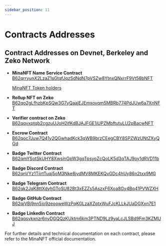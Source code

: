 ```yaml
---
sidebar_position: 11
---
```


# Contracts Addresses

## Contract Addresses on Devnet, Berkeley and Zeko Network

- **MinaNFT Name Service Contract**  
  [B62qrryunX2LzaZ1sGtqfJqzSdNdN7pVSZw8YtnxQNxrrF9Vt56bNFT](https://minascan.io/berkeley/account/B62qrryunX2LzaZ1sGtqfJqzSdNdN7pVSZw8YtnxQNxrrF9Vt56bNFT/zkApp?type=zk-acc)

  [MinaNFT Token holders](https://minascan.io/berkeley/token/x4WfQmZtemwfjSQqxgmwBkTQuepSAAMZUB19cnfxS8azroB3jw/holders)

- **Rollup NFT on Zeko**
  [B62qo2gLfhzbKpSQw3G7yQaajEJEmxovqm5MBRb774PdJUw6a7XnNFT](https://zekoscan.io/devnet/account/B62qo2gLfhzbKpSQw3G7yQaajEJEmxovqm5MBRb774PdJUw6a7XnNFT/txs?type=zk-acc)

- **Verifier contract on Zeko**
  [B62qqvxptqb2cgzuUJoH2ifKdBJAJFGE1iUPZMbftutuLU2pBacwNFT](https://zekoscan.io/devnet/account/B62qqvxptqb2cgzuUJoH2ifKdBJAJFGE1iUPZMbftutuLU2pBacwNFT/txs?type=zk-acc)

- **Escrow Contract**  
  [B62qoc7Juw7Q41y2QGwhadKck3qWB9brzCEegCBY8SPZWzUNtZXyQGd](https://minascan.io/berkeley/account/B62qoc7Juw7Q41y2QGwhadKck3qWB9brzCEegCBY8SPZWzUNtZXyQGd/zkApp?type=zk-acc)

- **Badge Twitter Contract**  
  [B62qmYSotSkUHY8XwsinGpW3gqTpsyoZcQoLK5d3qTAJ9oy1dRVD11b](https://minascan.io/berkeley/account/B62qmYSotSkUHY8XwsinGpW3gqTpsyoZcQoLK5d3qTAJ9oy1dRVD11b/zkApp?type=zk-acc)

- **Badge Discord Contract**  
  [B62qnVYz1TiirtTuqj5oM3Nke8jvdMV8MKEKQvGDc4hUy86n2txx9MG](https://minascan.io/berkeley/account/B62qnVYz1TiirtTuqj5oM3Nke8jvdMV8MKEKQvGDc4hUy86n2txx9MG/zkApp?type=zk-acc)

- **Badge Telegram Contract**  
  [B62qk2JqK8ttXdyhGToSU82Bt3xEZZs5AszxF6Xoa8Gy4Bq41PVWZXH](https://minascan.io/berkeley/account/B62qk2JqK8ttXdyhGToSU82Bt3xEZZs5AszxF6Xoa8Gy4Bq41PVWZXH/zkApp?type=zk-acc)

- **Badge GitHub Contract**  
  [B62qjVBj9nn5io9zeooweWzPqKGLzaXZptxWuFJcKLLkJUaDGXxn7E1](https://minascan.io/berkeley/account/B62qjVBj9nn5io9zeooweWzPqKGLzaXZptxWuFJcKLLkJUaDGXxn7E1/zkApp?type=zk-acc)

- **Badge LinkedIn Contract**  
  [B62qqsvkxnzr6nyDGQQzKUktm6km3PTND9Lz9yaLcJLSBd9Fm3KZMUJ](https://minascan.io/berkeley/account/B62qqsvkxnzr6nyDGQQzKUktm6km3PTND9Lz9yaLcJLSBd9Fm3KZMUJ/zkApp?type=zk-acc)

For further details and technical documentation on each contract, please refer to the MinaNFT official documentation.
